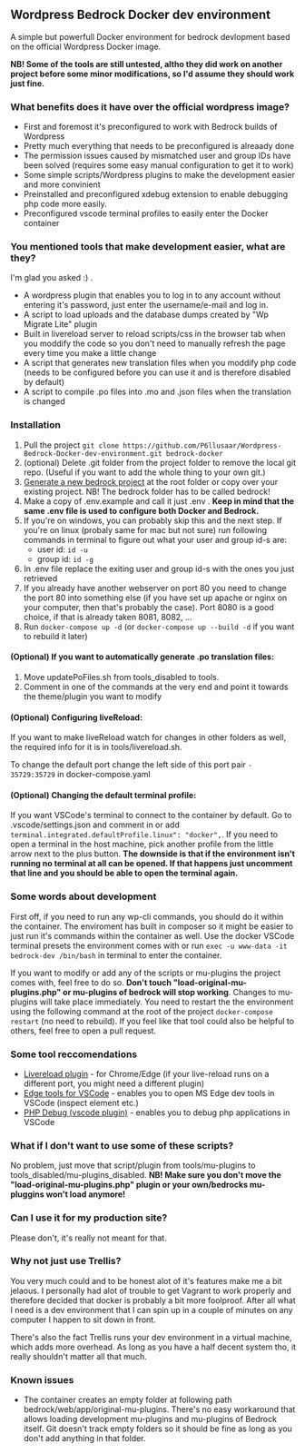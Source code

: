 ## Wordpress Bedrock Docker dev environment

A simple but powerfull Docker environment for bedrock devlopment based on the official Wordpress Docker image.

**NB! Some of the tools are still untested, altho they did work on another project before some minor modifications, so I'd assume they should work just fine.**


### What benefits does it have over the official wordpress image? 
* First and foremost it's preconfigured to work with Bedrock builds of Wordpress
* Pretty much everything that needs to be preconfigured is alreaady done
* The permission issues caused by mismatched user and group IDs have been solved (requires some easy manual configuration to get it to work)
* Some simple scripts/Wordpress plugins to make the development easier and more convinient
* Preinstalled and preconfigured xdebug extension to enable debugging php code more easily.
* Preconfigured vscode terminal profiles to easily enter the Docker container

### You mentioned tools that make development easier, what are they?
I'm glad you asked :) . 
* A wordpress plugin that enables you to log in to any account without entering it's password, just enter the username/e-mail and log in.
* A script to load uploads and the database dumps created by "Wp Migrate Lite" plugin
* Built in livereload server to reload scripts/css in the browser tab when you moddify the code so you don't need to manually refresh the page every time you make a little change
* A script that generates new translation files when you moddify php code (needs to be configured before you can use it and is therefore disabled by default)
* A script to compile .po files into .mo and .json files when the translation is changed

### Installation
1. Pull the project `git clone https://github.com/P6llusaar/Wordpress-Bedrock-Docker-dev-environment.git bedrock-docker`
1. (optional) Delete .git folder from the project folder to remove the local git repo. (Useful if you want to add the whole thing to your own git.)
1. [Generate a new bedrock project](https://roots.io/bedrock/docs/installation/) at the root folder or copy over your existing project. NB! The bedrock folder has to be called bedrock!
1. Make a copy of .env.example and call it just .env . **Keep in mind that the same .env file is used to configure both Docker and Bedrock.**
1. If you're on windows, you can probably skip this and the next step. If you're on linux (probaly same for mac but not sure) run following commands in terminal to figure out what your user and group id-s are:
    * user id: `id -u` 
    * group id: `id -g`
1. In .env file replace the exiting user and group id-s with the ones you just retrieved
1. If you already have another webserver on port 80 you need to change the port 80 into something else (if you have set up apache or nginx on your computer, then that's probably the case). Port 8080 is a good choice, if that is already taken 8081, 8082, ...
1. Run `docker-compose up -d` (or `docker-compose up --build -d` if you want to rebuild it later)

#### (Optional) If you want to automatically generate .po translation files: 
1. Move updatePoFiles.sh from tools_disabled to tools.
1. Comment in one of the commands at the very end and point it towards the theme/plugin you want to modify

#### (Optional) Configuring liveReload:
If you want to make liveReload watch for changes in other folders as well, the required info for it is in tools/livereload.sh. 

To change the default port change the left side of this port pair `- 35729:35729` in docker-compose.yaml

#### (Optional) Changing the default terminal profile:
If you want VSCode's terminal to connect to the container by default. Go to .vscode/settings.json and comment in or add `terminal.integrated.defaultProfile.linux": "docker",`. If you need to open a terminal in the host machine, pick another profile from the little arrow next to the plus button. **The downside is that if the environment isn't running no terminal at all can be opened. If that happens just uncomment that line and you should be able to open the terminal again.**

### Some words about development
First off, if you need to run any wp-cli commands, you should do it within the container. The enviroment has built in composer so it might be easier to just run it's commands within the container as well. Use the docker VSCode terminal presets the environment comes with or run `exec -u www-data -it bedrock-dev /bin/bash` in terminal to enter the container.

If you want to modify or add any of the scripts or mu-plugins the project comes with, feel free to do so. **Don't touch "load-original-mu-plugins.php" or mu-plugins of bedrock will stop working**. Changes to mu-plugins will take place immediately. You need to restart the the environment using the following command at the root of the project `docker-compose restart` (no need to rebuild). If you feel like that tool could also be helpful to others, feel free to open a pull request.

### Some tool reccomendations
* [Livereload plugin](https://chromewebstore.google.com/detail/livereload/jnihajbhpnppcggbcgedagnkighmdlei) - for Chrome/Edge (if your live-reload runs on a different port, you might need a different plugin)
* [Edge tools for VSCode](https://marketplace.visualstudio.com/items?itemName=ms-edgedevtools.vscode-edge-devtools) - enables you to open MS Edge dev tools in VSCode (inspect element etc.)
* [PHP Debug (vscode plugin)](https://marketplace.visualstudio.com/items?itemName=xdebug.php-debug) - enables you to debug php applications in VSCode

### What if I don't want to use some of these scripts?
No problem, just move that script/plugin from tools/mu-plugins to tools_disabled/mu-plugins_disabled. **NB! Make sure you don't move the "load-original-mu-plugins.php" plugin or your own/bedrocks mu-pluggins won't load anymore!**

### Can I use it for my production site?
Please don't, it's really not meant for that.

### Why not just use Trellis?
You very much could and to be honest alot of it's features make me a bit jelaous. I personally had alot of trouble to get Vagrant to work properly and therefore decided that docker is probably a bit more foolproof. After all what I need is a dev environment that I can spin up in a couple of minutes on any computer I happen to sit down in front. 

There's also the fact Trellis runs your dev environment in a virtual machine, which adds more overhead. As long as you have a half decent system tho, it really shouldn't matter all that much.

### Known issues
* The container creates an empty folder at following path bedrock/web/app/original-mu-plugins. There's no easy workaround that allows loading development mu-plugins and mu-plugins of Bedrock itself. Git doesn't track empty folders so it should be fine as long as you don't add anything in that folder.
